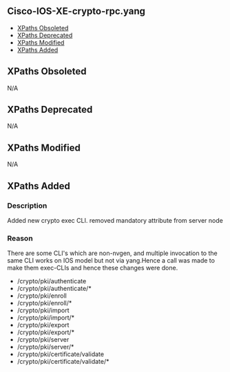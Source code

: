 ## Cisco-IOS-XE-crypto-rpc.yang

- [XPaths Obsoleted](#xpaths-obsoleted)
- [XPaths Deprecated](#xpaths-deprecated)
- [XPaths Modified](#xpaths-modified)
- [XPaths Added](#xpaths-added)

## XPaths Obsoleted

N/A

## XPaths Deprecated

N/A

## XPaths Modified

N/A

## XPaths Added

### Description
Added new crypto exec CLI. removed mandatory attribute from server node

### Reason
There are some CLI's which are non-nvgen, and multiple invocation to the same CLI works on IOS model but not via yang.Hence a call was made to make them exec-CLIs and hence these changes were done.

- /crypto/pki/authenticate
- /crypto/pki/authenticate/\*
- /crypto/pki/enroll
- /crypto/pki/enroll/\*
- /crypto/pki/import
- /crypto/pki/import/\*
- /crypto/pki/export
- /crypto/pki/export/\*
- /crypto/pki/server
- /crypto/pki/server/\*
- /crypto/pki/certificate/validate
- /crypto/pki/certificate/validate/\*
